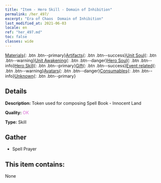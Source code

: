 ```yaml
---
title: "Item - Hero Skill - Domain of Inhibition"
permalink: /her_497/
excerpt: "Era of Chaos  Domain of Inhibition"
last_modified_at: 2021-06-03
locale: en
ref: "her_497.md"
toc: false
classes: wide
---
```

 [Materials](/Items/){: .btn .btn--primary}[Artifacts](/Items/Artifacts/){: .btn .btn--success}[Unit Soul](/Items/UnitSoul/){: .btn .btn--warning}[Unit Awakening](/Items/UnitAwakening/){: .btn .btn--danger}[Hero Soul](/Items/HeroSoul/){: .btn .btn--info}[Hero Skill](/Items/HeroSkill/){: .btn .btn--primary}[Gift](/Items/Gift/){: .btn .btn--success}[Event related](/Items/Events/){: .btn .btn--warning}[Avatars](/Items/Avatars/){: .btn .btn--danger}[Consumables](/Items/Consumables/){: .btn .btn--info}[Unknown](/Items/Unknown/){: .btn .btn--primary}

## Details
 **Description:** Token used for composing Spell Book - Innocent Land

 **Quality:** <span style="color: #DA70D6">OK</span>

 **Type:** Skill

## Gather

*    Spell Prayer 

## This item contains:

  None

